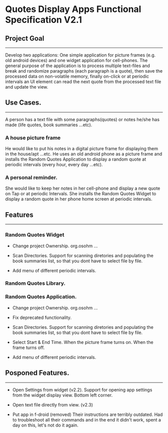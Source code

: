 Quotes Display Apps Functional Specification V2.1
=================================================

## Project Goal
---

Develop two applications: One simple application for picture frames (e.g. 
old android devices) and one widget application for cell-phones. The 
general purpose of the application is to process multiple text-files and 
break and randomize paragraphs (each paragraph is a quote), then save the 
processed data on non-volatile memory, finally on-click or at periodic 
intervals an UI element can read the next quote from the processed text 
file and update the view.

## Use Cases.
---

A person has a text file with some paragraphs(quotes) or notes he/she has 
made (life quotes, book summaries ...etc).

### A house picture frame

He would like to put his notes in a digital picture frame for displaying 
them in the house/apt ...etc. He uses an old android phone as a picture 
frame and installs the Random Quotes Application to display a random quote 
at periodic intervals (every hour, every day ...etc).

### A personal reminder.

She would like to keep her notes in her cell-phone and display a new quote 
on Tap or at periodic Intervals. She installs the Random Quotes Widget to 
display a random quote in her phone home screen at periodic intervals. 


## Features
---

### Random Quotes Widget

* Change project Ownership.
    org.osohm ...

* Scan Directories.
    Support for scanning diretories and populating the book summaries list, 
    so that you dont have to select file by file.
    
* Add menu of different periodic intervals.
    
### Random Quotes Library.


### Random Quotes Application.

* Change project Ownership.
    org.osohm ...

* Fix deprecated functionality.

* Scan Directories.
    Support for scanning diretories and populating the book summaries list, 
    so that you dont have to select file by file.
    
* Select Start & End Time.
    When the picture frame turns on. When the frame turns off.

* Add menu of different periodic intervals.

## Posponed Features.
---

* Open Settings from widget (v2.2). 
    Support for opening app settings from the widget display view. 
    Bottom left corner.

* Open text file directly from view. (v2.3)
 
* Put app in f-droid (removed)
    Their instructions are terribly outdated. Had to troubleshoot 
    all their commands and in the end it didn't work, spent a day 
    on this, let's not do it again.
    
